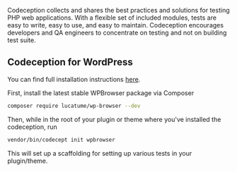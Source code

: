 Codeception collects and shares the best practices and solutions for testing PHP web applications. With a flexible set of included modules, tests are easy to write, easy to use, and easy to maintain. Codeception encourages developers and QA engineers to concentrate on testing and not on building test suite.

## Codeception for WordPress

You can find full installation instructions [here](https://codeception.com/for/wordpress).

First, install the latest stable WPBrowser package via Composer

```bash
composer require lucatume/wp-browser --dev
```

Then, while in the root of your plugin or theme where you've installed the codeception, run

```bash
vendor/bin/codecept init wpbrowser
```

This will set up a scaffolding for setting up various tests in your plugin/theme.
